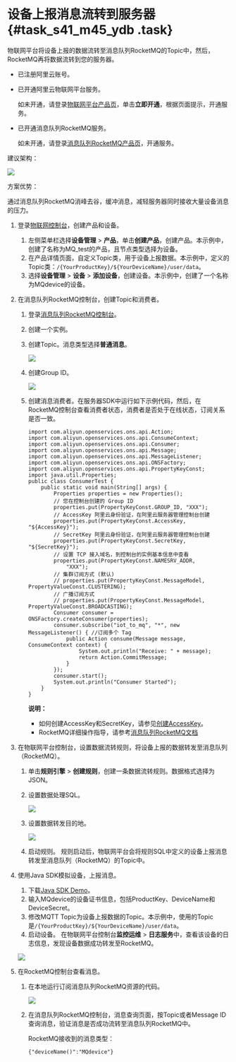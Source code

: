 # 设备上报消息流转到服务器 {#task_s41_m45_ydb .task}

物联网平台将设备上报的数据流转至消息队列RocketMQ的Topic中，然后，RocketMQ再将数据流转到您的服务器。

-   已注册阿里云账号。
-   已开通阿里云物联网平台服务。

    如未开通，请登录[物联网平台产品页](https://www.aliyun.com/product/iot?spm=5176.8142029.388261.381.a7236d3eaQEJCn)，单击**立即开通**，根据页面提示，开通服务。

-   已开通消息队列RocketMQ服务。

    如未开通，请登录[消息队列RocketMQ产品页](https://www.aliyun.com/product/rocketmq)，开通服务。


建议架构：

![](http://static-aliyun-doc.oss-cn-hangzhou.aliyuncs.com/assets/img/7642/155627057933636_zh-CN.png)

方案优势：

通过消息队列RocketMQ消峰去谷，缓冲消息，减轻服务器同时接收大量设备消息的压力。

1.  登录[物联网控制台](https://iot.console.aliyun.com/)，创建产品和设备。 
    1.  左侧菜单栏选择**设备管理** \> **产品**，单击**创建产品**，创建产品。本示例中，创建了名称为MQ\_test的产品，且节点类型选择为设备。 
    2.  在产品详情页面，自定义Topic类，用于设备上报数据。本示例中，定义的Topic类：`/{YourProductKey}/${YourDeviceName}/user/data`。 
    3.  选择**设备管理** \> **设备** \> **添加设备**，创建设备。本示例中，创建了一个名称为MQdevice的设备。 
2.  在消息队列RocketMQ控制台，创建Topic和消费者。 
    1.  登录[消息队列RocketMQ控制台](https://ons.console.aliyun.com/)。 
    2.  创建一个实例。 
    3.  创建Topic。消息类型选择**普通消息**。 

        ![](http://static-aliyun-doc.oss-cn-hangzhou.aliyuncs.com/assets/img/7642/15562705814249_zh-CN.png)

    4.  创建Group ID。 

        ![](http://static-aliyun-doc.oss-cn-hangzhou.aliyuncs.com/assets/img/7642/155627058337803_zh-CN.png)

    5.  创建消息消费者。在服务器SDK中运行如下示例代码，然后，在RocketMQ控制台查看消费者状态，消费者是否处于在线状态，订阅关系是否一致。 

        ```
        import com.aliyun.openservices.ons.api.Action;
        import com.aliyun.openservices.ons.api.ConsumeContext;
        import com.aliyun.openservices.ons.api.Consumer;
        import com.aliyun.openservices.ons.api.Message;
        import com.aliyun.openservices.ons.api.MessageListener;
        import com.aliyun.openservices.ons.api.ONSFactory;
        import com.aliyun.openservices.ons.api.PropertyKeyConst;
        import java.util.Properties;
        public class ConsumerTest {
            public static void main(String[] args) {
                Properties properties = new Properties();
                // 您在控制台创建的 Group ID
                properties.put(PropertyKeyConst.GROUP_ID, "XXX");
                // AccessKey 阿里云身份验证，在阿里云服务器管理控制台创建
                properties.put(PropertyKeyConst.AccessKey, "${AccessKey}");
                // SecretKey 阿里云身份验证，在阿里云服务器管理控制台创建
                properties.put(PropertyKeyConst.SecretKey, "${SecretKey}");
                // 设置 TCP 接入域名，到控制台的实例基本信息中查看
                properties.put(PropertyKeyConst.NAMESRV_ADDR,
                    "XXX");
                // 集群订阅方式 (默认)
                // properties.put(PropertyKeyConst.MessageModel, PropertyValueConst.CLUSTERING);
                // 广播订阅方式
                // properties.put(PropertyKeyConst.MessageModel, PropertyValueConst.BROADCASTING);
                Consumer consumer = ONSFactory.createConsumer(properties);
                consumer.subscribe("iot_to_mq", "*", new MessageListener() { //订阅多个 Tag
                    public Action consume(Message message, ConsumeContext context) {
                        System.out.println("Receive: " + message);
                        return Action.CommitMessage;
                    }
                });
                consumer.start();
                System.out.println("Consumer Started");
            }
        }
        ```

        **说明：** 

        -   如何创建AccessKey和SecretKey，请参见[创建AccessKey](https://help.aliyun.com/document_detail/53045.html)。
        -   RocketMQ详细操作指导，请参考[消息队列RocketMQ文档](https://help.aliyun.com/document_detail/34411.html)
3.  在物联网平台控制台，设置数据流转规则，将设备上报的数据转发至消息队列（RocketMQ）。 
    1.  单击**规则引擎** \> **创建规则**，创建一条数据流转规则。数据格式选择为JSON。 
    2.  设置数据处理SQL。 

        ![](http://static-aliyun-doc.oss-cn-hangzhou.aliyuncs.com/assets/img/7642/155627058337804_zh-CN.png)

    3.  设置数据转发目的地。 

        ![](http://static-aliyun-doc.oss-cn-hangzhou.aliyuncs.com/assets/img/7642/155627058337805_zh-CN.png)

    4.  启动规则。 规则启动后，物联网平台会将规则SQL中定义的设备上报消息转发至消息队列（RocketMQ）的Topic中。
4.  使用Java SDK模拟设备，上报消息。 

    1.  下载[Java SDK Demo](http://gaic.alicdn.com/ztms/java-linkkit-demo-v0130/JavaLinkKitDemo.zip)。 
    2.  输入MQdevice的设备证书信息，包括ProductKey、DeviceName和DeviceSecret。 
    3.  修改MQTT Topic为设备上报数据的Topic。本示例中，使用的Topic是`/{YourProductKey}/${YourDeviceName}/user/data`。 
    4.  启动设备。 
    在物联网平台控制台**监控运维** \> **日志服务**中，查看该设备的日志信息，发现设备数据成功转发至RocketMQ。

    ![](http://static-aliyun-doc.oss-cn-hangzhou.aliyuncs.com/assets/img/7642/155627058440673_zh-CN.png)

5.  在RocketMQ控制台查看消息。 
    1.  在本地运行订阅消息队列RocketMQ资源的代码。 

        ![](http://static-aliyun-doc.oss-cn-hangzhou.aliyuncs.com/assets/img/7642/15562705864274_zh-CN.png)

    2.  在消息队列RocketMQ控制台，消息查询页面，按Topic或者Message ID查询消息，验证消息是否成功流转至消息队列RocketMQ中。 

        RocketMQ接收到的消息类型：

        ```
        {"deviceName()":"MQdevice"}
        ```


